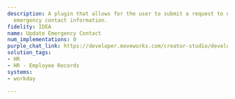 ```yaml
---
description: A plugin that allows for the user to submit a request to update their
  emergency contact information.
fidelity: IDEA
name: Update Emergency Contact
num_implementations: 0
purple_chat_link: https://developer.moveworks.com/creator-studio/developer-tools/purple-chat-builder/?workspace=%7B%22title%22%3A%22My+Workspace%22%2C%22botSettings%22%3A%7B%22name%22%3A%22%22%2C%22imageUrl%22%3A%22%22%7D%2C%22mocks%22%3A%5B%7B%22id%22%3A5222%2C%22title%22%3A%22New+Mock%22%2C%22transcript%22%3A%7B%22settings%22%3A%7B%22colorStyle%22%3A%22LIGHT%22%2C%22startTime%22%3A%2211%3A43+AM%22%2C%22defaultPerson%22%3A%22GWEN%22%2C%22editable%22%3Atrue%2C%22botName%22%3A%22%22%2C%22botImageUrl%22%3A%22%22%7D%2C%22messages%22%3A%5B%7B%22from%22%3A%22USER%22%2C%22text%22%3A%22I+need+to+update+my+emergency+contact+information.%22%7D%2C%7B%22from%22%3A%22BOT%22%2C%22text%22%3A%22Sure%2C+I+can+assist+with+that.+Could+you+provide+me+with+the+updated+emergency+contact+details%3F%22%7D%2C%7B%22from%22%3A%22USER%22%2C%22text%22%3A%22Yes%2C+the+new+contact+is+Jamie+Bennel%2C+phone+number+%28555%29+678-9876.%22%7D%2C%7B%22from%22%3A%22BOT%22%2C%22text%22%3A%22%3Cp%3EGot+it.+You+want+to+update+your+emergency+contact+to%3A%3Cbr%3E%3Cb%3EName%3A%3C%2Fb%3E+Jamie+Bennel%3Cbr%3E%3Cb%3EPhone+Number%3A%3C%2Fb%3E+%28555%29+678-9876%3Cbr%3EPlease+confirm.%3C%2Fp%3E%22%2C%22cards%22%3A%5B%7B%22buttons%22%3A%5B%7B%22style%22%3A%22PRIMARY%22%2C%22text%22%3A%22Confirm+Update%22%7D%2C%7B%22text%22%3A%22Edit+Details%22%7D%2C%7B%22text%22%3A%22Cancel%22%7D%5D%7D%5D%7D%5D%7D%7D%5D%7D
solution_tags:
- HR
- HR - Employee Records
systems:
- workday

---
```

